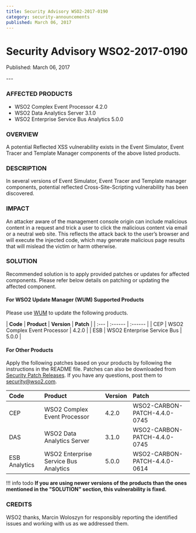 ```yaml
---
title: Security Advisory WSO2-2017-0190
category: security-announcements
published: March 06, 2017
---
```


# Security Advisory WSO2-2017-0190

<p class="doc-info">Published: March 06, 2017</p>
---

### AFFECTED PRODUCTS
* WSO2 Complex Event Processor 4.2.0
* WSO2 Data Analytics Server 3.1.0
* WSO2 Enterprise Service Bus Analytics 5.0.0


### OVERVIEW
A potential Reflected XSS vulnerability exists in the Event Simulator, Event Tracer and Template Manager components of the above listed products.


### DESCRIPTION
In several versions of Event Simulator, Event Tracer and Template manager components, potential reflected Cross-Site-Scripting vulnerability has been discovered.


### IMPACT
An attacker aware of the management console origin can include malicious content in a request and trick a user to click the malicious content via email or a neutral web site. This reflects the attack back to the user’s browser and will execute the injected code, which may generate malicious page results that will mislead the victim or harm otherwise.


### SOLUTION
Recommended solution is to apply provided patches or updates for affected components. Please refer below details on patching or updating the affected component.

#### For WSO2 Update Manager (WUM) Supported Products
Please use [WUM](https://wso2.com/updates/wum/) to update the following products.

| **Code** | **Product**          | **Version** | **Patch**                    |
| :--- | :------ | :------ |
| CEP | WSO2 Complex Event Processor | 4.2.0 |
| ESB | WSO2 Enterprise Service Bus | 5.0.0 |


#### For Other Products
Apply the following patches based on your products by following the instructions in the README file. Patches can also be downloaded from [Security Patch Releases](https://wso2.com/security-patch-releases/). If you have any questions, post them to <security@wso2.com>.


| Code | Product | Version | Patch | 
| :--- | :------ | :------ | :---- |
| CEP | WSO2 Complex Event Processor | 4.2.0 | WSO2-CARBON-PATCH-4.4.0-0745 |
| DAS | WSO2 Data Analytics Server | 3.1.0 | WSO2-CARBON-PATCH-4.4.0-0745 |
| ESB Analytics | WSO2 Enterprise Service Bus Analytics | 5.0.0	| WSO2-CARBON-PATCH-4.4.0-0614 |


!!! info todo
    **If you are using newer versions of the products than the ones mentioned in the "SOLUTION" section, this vulnerability is fixed.**


### CREDITS
WSO2 thanks, Marcin Woloszyn for responsibly reporting the identified issues and working with us as we addressed them.